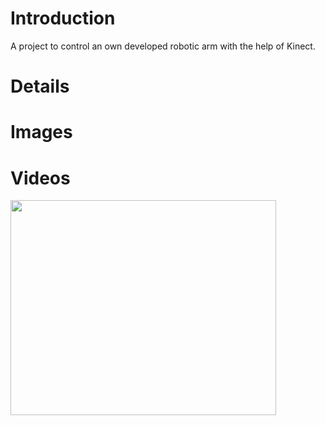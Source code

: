 # Introduction #

A project to control an own developed robotic arm with the help of Kinect.


# Details #

# Images #

# Videos #
<a href='http://www.youtube.com/watch?feature=player_embedded&v=tiSzojabtLc' target='_blank'><img src='http://img.youtube.com/vi/tiSzojabtLc/0.jpg' width='425' height=344 /></a>
